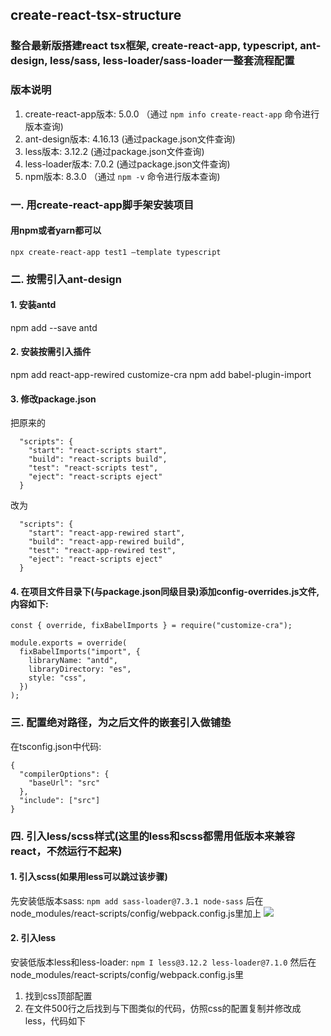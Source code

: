 ## create-react-tsx-structure
### 整合最新版搭建react tsx框架, create-react-app, typescript, ant-design, less/sass, less-loader/sass-loader一整套流程配置

### 版本说明
1. create-react-app版本: 5.0.0 （通过 ```npm info create-react-app``` 命令进行版本查询)
2. ant-design版本: 4.16.13 (通过package.json文件查询)
3. less版本: 3.12.2 (通过package.json文件查询)
4. less-loader版本: 7.0.2 (通过package.json文件查询)
5. npm版本: 8.3.0 （通过 ```npm -v``` 命令进行版本查询)

### 一. 用create-react-app脚手架安装项目

#### 用npm或者yarn都可以
```npx create-react-app test1 —template typescript```

### 二. 按需引入ant-design

#### 1. 安装antd
npm add --save antd
#### 2. 安装按需引入插件
npm add react-app-rewired customize-cra
npm add babel-plugin-import 
#### 3. 修改package.json
把原来的
```
  "scripts": {
    "start": "react-scripts start",
    "build": "react-scripts build",
    "test": "react-scripts test",
    "eject": "react-scripts eject"
  }
```
改为
```
  "scripts": {
    "start": "react-app-rewired start",
    "build": "react-app-rewired build",
    "test": "react-app-rewired test",
    "eject": "react-scripts eject"
  }
```
#### 4. 在项目文件目录下(与package.json同级目录)添加config-overrides.js文件,内容如下:
```
const { override, fixBabelImports } = require("customize-cra");

module.exports = override(
  fixBabelImports("import", {
    libraryName: "antd",
    libraryDirectory: "es",
    style: "css",
  })
);
```

### 三. 配置绝对路径，为之后文件的嵌套引入做铺垫
在tsconfig.json中代码:
```
{
  "compilerOptions": {
    "baseUrl": "src"
  },
  "include": ["src"]
}
```

### 四. 引入less/scss样式(这里的less和scss都需用低版本来兼容react，不然运行不起来)

#### 1. 引入scss(如果用less可以跳过该步骤)
先安装低版本sass: ```npm add sass-loader@7.3.1 node-sass```
后在 node_modules/react-scripts/config/webpack.config.js里加上
<image src="https://github.com/Ernestanior/create-react-tsx-structure/blob/c615bc74a1a3c999d2a1a04c6970138453ac69fc/screenshot/s2.png"/>
#### 2. 引入less
安装低版本less和less-loader: ```npm I less@3.12.2 less-loader@7.1.0```
然后在 node_modules/react-scripts/config/webpack.config.js里
1) 找到css顶部配置
2) 在文件500行之后找到与下图类似的代码，仿照css的配置复制并修改成less，代码如下
